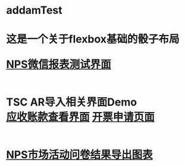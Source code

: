# addamTest
<h1>这是一个关于flexbox基础的骰子布局</hi>
</br>

[NPS微信报表测试界面](http://w100199308.github.io/addamTest/NPSResultPage.html)
</br>
</br>

TSC AR导入相关界面Demo
</br>
[应收账款查看界面](http://w100199308.github.io/addamTest/baxterPreSales/investorQuery.html)
[开票申请页面](http://w100199308.github.io/addamTest/baxterPreSales/projectStandards.html)
</br>
</br>

[NPS市场活动问卷结果导出图表](http://w100199308.github.io/addamTest/NPSSvrveyEndDemoPage.html)
</br>
</br>
